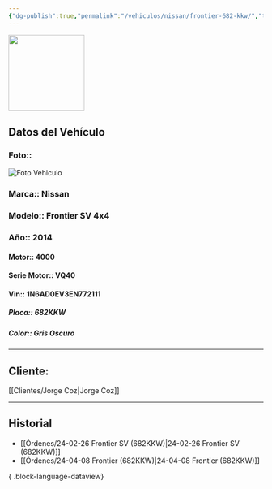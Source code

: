 ```yaml
---
{"dg-publish":true,"permalink":"/vehiculos/nissan/frontier-682-kkw/","tags":["Nissan"]}
---
```


<img src="https://lh3.googleusercontent.com/d/137fl3TIZ0-PU8b-Pt0bsjclwHub_u78G" width="150">

## Datos del Vehículo 
### Foto:: 
<img src="https://lh3.googleusercontent.com/d/18t9KGsSyow-KNJV5kkOLTHYpW4Cfeb9U" Alt="Foto Vehiculo">

### Marca:: Nissan 
### Modelo:: Frontier SV 4x4
### Año:: 2014
#### Motor:: 4000
#### Serie Motor:: VQ40
#### Vin:: 1N6AD0EV3EN772111
##### Placa:: 682KKW
##### Color:: Gris Oscuro
---

## Cliente:

[[Clientes/Jorge Coz\|Jorge Coz]]

---

## Historial

- [[Órdenes/24-02-26 Frontier SV (682KKW)\|24-02-26 Frontier SV (682KKW)]]
- [[Órdenes/24-04-08 Frontier (682KKW)\|24-04-08 Frontier (682KKW)]]

{ .block-language-dataview} 